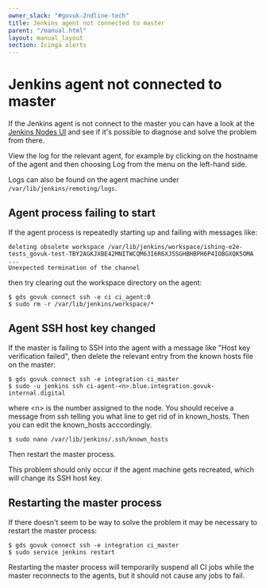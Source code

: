 ```yaml
---
owner_slack: "#govuk-2ndline-tech"
title: Jenkins agent not connected to master
parent: "/manual.html"
layout: manual_layout
section: Icinga alerts
---
```


# Jenkins agent not connected to master

If the Jenkins agent is not connect to the master you can have a look at the [Jenkins Nodes UI][jenkins-nodes] and see
if it's possible to diagnose and solve the problem from there.

[jenkins-nodes]: https://ci.integration.publishing.service.gov.uk/computer/

View the log for the relevant agent, for example by clicking on the hostname of the agent and then choosing Log from the menu on the left-hand side.

Logs can also be found on the agent machine under `/var/lib/jenkins/remoting/logs`.

## Agent process failing to start

If the agent process is repeatedly starting up and failing with messages like:

```
deleting obsolete workspace /var/lib/jenkins/workspace/ishing-e2e-tests_govuk-test-TBY2AGKJXBE42MNITWCQM63I6R6XJSSGHBHBPH6P4IOBGXQK5OMA
...
Unexpected termination of the channel
```

then try clearing out the workspace directory on the agent:

```
$ gds govuk connect ssh -e ci ci_agent:0
$ sudo rm -r /var/lib/jenkins/workspace/*
```

## Agent SSH host key changed

If the master is failing to SSH into the agent with a message like "Host key verification failed", then delete the relevant entry from the known hosts file on the master:

```
$ gds govuk connect ssh -e integration ci_master
$ sudo -u jenkins ssh ci-agent-<n>.blue.integration.govuk-internal.digital
```

where \<n\> is the number assigned to the node.
You should receive a message from ssh telling you what line to get rid of in known_hosts.
Then you can edit the known_hosts acccordingly.

```
$ sudo nano /var/lib/jenkins/.ssh/known_hosts
```

Then restart the master process.

This problem should only occur if the agent machine gets recreated, which will change its SSH host key.

## Restarting the master process

If there doesn't seem to be way to solve the problem it may be necessary to restart the master process:

```
$ gds govuk connect ssh -e integration ci_master
$ sudo service jenkins restart
```

Restarting the master process will temporarily suspend all CI jobs while the master reconnects to the agents, but it should not cause any jobs to fail.
